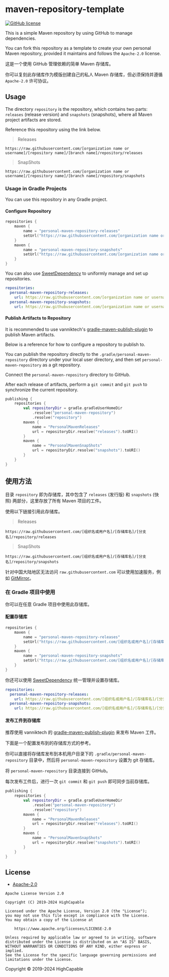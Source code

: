 # maven-repository-template

[![GitHub license](https://img.shields.io/github/license/HighCapable/maven-repository-template?color=blue)](https://github.com/HighCapable/maven-repository-template/blob/main/LICENSE)

This is a simple Maven repository by using GitHub to manage dependencies.

You can fork this repository as a template to create your own personal Maven repository, provided it maintains and follows the `Apache-2.0` license.

这是一个使用 GitHub 管理依赖的简单 Maven 存储库。

你可以复刻此存储库作为模版创建自己的私人 Maven 存储库，但必须保持并遵循 `Apache-2.0` 许可协议。

## Usage

The directory `repository` is the repository, which contains two parts: `releases` (release version) and `snapshots` (snapshots), where all Maven project artifacts are stored.

Reference this repository using the link below.

> Releases

```
https://raw.githubusercontent.com/[organization name or username]/[repository name]/[branch name]/repository/releases
```

> SnapShots

```
https://raw.githubusercontent.com/[organization name or username]/[repository name]/[branch name]/repository/snapshots
```

### Usage in Gradle Projects

You can use this repository in any Gradle project.

#### Configure Repository

```kotlin
repositories {
    maven {
        name = "personal-maven-repository-releases"
        setUrl("https://raw.githubusercontent.com/[organization name or username]/[repository name]/[branch name]/repository/releases")
    }
    maven {
        name = "personal-maven-repository-snapshots"
        setUrl("https://raw.githubusercontent.com/[organization name or username]/[repository name]/[branch name]/repository/snapshots")
    }
}
```

You can also use [SweetDependency](https://github/HighCapable/SweetDependency) to uniformly manage and set up repositories.

```yaml
repositories:
  personal-maven-repository-releases:
    url: https://raw.githubusercontent.com/[organization name or username]/[repository name]/[branch name]/repository/releases
  personal-maven-repository-snapshots:
    url: https://raw.githubusercontent.com/[organization name or username]/[repository name]/[branch name]/repository/snapshots
```

#### Publish Artifacts to Repository

It is recommended to use vanniktech's [gradle-maven-publish-plugin](https://vanniktech.github.io/gradle-maven-publish-plugin) to publish Maven artifacts.

Below is a reference for how to configure a repository to publish to.

You can publish the repository directly to the `.gradle/personal-maven-repository` directory under your local user directory, and then set `personal-maven-repository` as a git repository.

Connect the `personal-maven-repository` directory to GitHub.

After each release of artifacts, perform a `git commit` and `git push` to synchronize the current repository.

```kotlin
publishing {
    repositories {
        val repositoryDir = gradle.gradleUserHomeDir
            .resolve("personal-maven-repository")
            .resolve("repository")
        maven {
            name = "PersonalMavenReleases"
            url = repositoryDir.resolve("releases").toURI()
        }
        maven {
            name = "PersonalMavenSnapShots"
            url = repositoryDir.resolve("snapshots").toURI()
        }
    }
}
```

## 使用方法

目录 `repository` 即为存储库，其中包含了 `releases` (发行版) 和 `snapshots` (快照) 两部分，这里存放了所有 Maven 项目的工件。

使用以下链接引用此存储库。

> Releases

```
https://raw.githubusercontent.com/[组织名或用户名]/[存储库名]/[分支名]/repository/releases
```

> SnapShots

```
https://raw.githubusercontent.com/[组织名或用户名]/[存储库名]/[分支名]/repository/snapshots
```

针对中国大陆地区无法访问 `raw.githubusercontent.com` 可以使用加速服务，例如 [GitMirror](https://gitmirror.com/)。

### 在 Gradle 项目中使用

你可以在任意 Gradle 项目中使用此存储库。

#### 配置存储库

```kotlin
repositories {
    maven {
        name = "personal-maven-repository-releases"
        setUrl("https://raw.githubusercontent.com/[组织名或用户名]/[存储库名]/[分支名]/repository/releases")
    }
    maven {
        name = "personal-maven-repository-snapshots"
        setUrl("https://raw.githubusercontent.com/[组织名或用户名]/[存储库名]/[分支名]/repository/snapshots")
    }
}
```

你还可以使用 [SweetDependency](https://github/HighCapable/SweetDependency) 统一管理并设置存储库。

```yaml
repositories:
  personal-maven-repository-releases:
    url: https://raw.githubusercontent.com/[组织名或用户名]/[存储库名]/[分支名]/repository/releases
  personal-maven-repository-snapshots:
    url: https://raw.githubusercontent.com/[组织名或用户名]/[存储库名]/[分支名]/repository/snapshots
```

#### 发布工件到存储库

推荐使用 vanniktech 的 [gradle-maven-publish-plugin](https://vanniktech.github.io/gradle-maven-publish-plugin) 来发布 Maven 工件。

下面是一个配置发布到的存储库方式的参考。

你可以直接将存储库发布到本机用户目录下的 `.gradle/personal-maven-repository` 目录中，然后将 `personal-maven-repository` 设置为 git 存储库。

将 `personal-maven-repository` 目录连接到 GitHub。

每次发布工件后，进行一次 `git commit` 和 `git push` 即可同步当前存储库。

```kotlin
publishing {
    repositories {
        val repositoryDir = gradle.gradleUserHomeDir
            .resolve("personal-maven-repository")
            .resolve("repository")
        maven {
            name = "PersonalMavenReleases"
            url = repositoryDir.resolve("releases").toURI()
        }
        maven {
            name = "PersonalMavenSnapShots"
            url = repositoryDir.resolve("snapshots").toURI()
        }
    }
}
```

## License

- [Apache-2.0](https://www.apache.org/licenses/LICENSE-2.0)

```
Apache License Version 2.0

Copyright (C) 2019-2024 HighCapable

Licensed under the Apache License, Version 2.0 (the "License");
you may not use this file except in compliance with the License.
You may obtain a copy of the License at

    https://www.apache.org/licenses/LICENSE-2.0

Unless required by applicable law or agreed to in writing, software
distributed under the License is distributed on an "AS IS" BASIS,
WITHOUT WARRANTIES OR CONDITIONS OF ANY KIND, either express or implied.
See the License for the specific language governing permissions and
limitations under the License.
```

Copyright © 2019-2024 HighCapable
